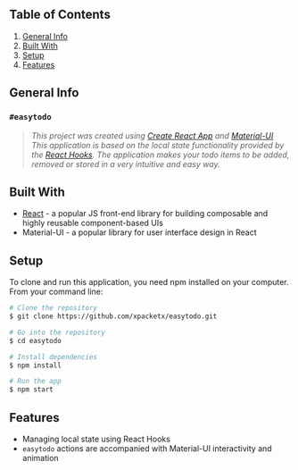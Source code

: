 ## Table of Contents
1. [General Info](#general-info)
2. [Built With](#built-with)
3. [Setup](#setup)
4. [Features](#features)

## General Info
### `#easytodo`
> *This project was created using [Create React App](https://github.com/facebook/create-react-app) and [Material-UI](https://material-ui.com/)
> This application is based on the local state functionality provided by the [React Hooks](https://reactjs.org/docs/hooks-intro.html). 
> The application makes your todo items to be added, removed or stored in a very intuitive and easy way.* 

## Built With
* [React](https://reactjs.org/docs/getting-started.html) - a popular JS front-end library for building composable and highly reusable component-based UIs 
* Material-UI - a popular library for user interface design in React 

## Setup
To clone and run this application, you need npm installed on your computer. From your command line:
````sh
# Clone the repository
$ git clone https://github.com/xpacketx/easytodo.git

# Go into the repository
$ cd easytodo

# Install dependencies
$ npm install

# Run the app
$ npm start  
````

## Features
* Managing local state using React Hooks
* `easytodo` actions are accompanied with Material-UI interactivity and animation

